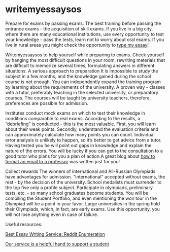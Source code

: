 # writemyessaysos
Prepare for exams by passing exams.
The best training before passing the entrance exams - the acquisition of skill exams. If you live in a big city, where there are many educational institutions, use every opportunity to test your knowledge - pass the tests, learn not to worry about oral exams. If you live in rural areas you might check the opportunity to <a href="https://writemyessaysos.com/">type my essay</a>!

Writemyessaysos
to help yourself while preparing to exams. Check yourself by hanging the most difficult questions in your room, rewriting materials that are difficult to memorize several times, formulating answers in different situations.
A serious approach to preparation
It is impossible to study the subject in a few months, and the knowledge gained during the school course is not enough. You can independently expand the training program by learning about the requirements of the university. A proven way - classes with a tutor, preferably teaching in the selected university, or preparatory courses. The courses will be taught by university teachers, therefore, preferences are possible for admission.

Institutes conduct mock exams on which to test their knowledge in conditions comparable to real exams. According to the results, a “debriefing” is conducted - this is the most valuable. First, you will learn about their weak points. Secondly, understand the evaluation criteria and can approximately calculate how many points you can count. Individual error analysis is unlikely to happen, so it’s better to get advice from a tutor. Having tested you he will point out gaps in knowledge and explain the nature of the errors. You will be lucky if you can get to the consultation to a good tutor who plans for you a plan of action.A great blog about <a href="https://writemyessaysos.com/blog/how-to-email-a-professor/">how to format an email to a professor</a> was written just for you!

Collect rewards
The winners of international and All-Russian Olympiads have advantages for admission. "International" accepted without exams, the rest - by the decision of the university. School medalists must surrender to the top five only a profile subject. Participate in olympiads, preliminary tests, etc. - so many school graduates become students. You will be compiling the Student Portfolio, and even mentioning the won tour in the Olympiad will be a point in your favor. Large universities in the spring hold their Olympiads, which, in fact, are early exams. Use this opportunity, you will not lose anything even in case of failure.

Useful resources:

<a href="https://www.reddit.com/r/ihatewritingservices/comments/p2euke/best_essay_writing_service_reddit_enumeration/">Best Essay Writing Service: Reddit Enumeration</a>

<a href="https://certbd.org/company/write-my-essay-sos/">Our service is a helpful hand to support a student</a>
